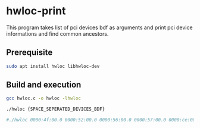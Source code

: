 # hwloc-print

This program takes list of pci devices bdf as arguments and print pci device informations and find common ancestors.

## Prerequisite

```Bash
sudo apt install hwloc libhwloc-dev
```

## Build and execution
```Bash
gcc hwloc.c -o hwloc -lhwloc

./hwloc {SPACE_SEPERATED_DEVICES_BDF}

#./hwloc 0000:4f:00.0 0000:52:00.0 0000:56:00.0 0000:57:00.0 0000:ce:00.0 0000:d1:00.0 0000:d5:00.0 0000:d6:00.0
```
